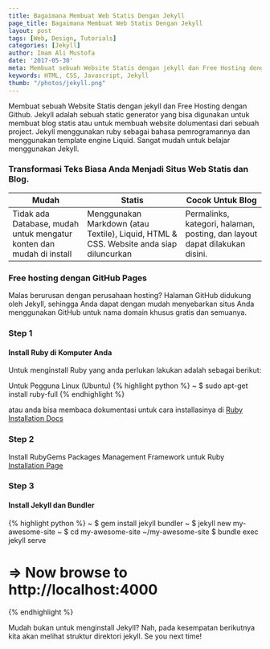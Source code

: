 ```yaml
---
title: Bagaimana Membuat Web Statis Dengan Jekyll
page_title: Bagaimana Membuat Web Statis Dengan Jekyll
layout: post
tags: [Web, Design, Tutorials]
categories: [Jekyll]
author: Imam Ali Mustofa
date: '2017-05-30'
meta: Membuat sebuah Website Statis dengan jekyll dan Free Hosting dengan Github. Jekyll adalah sebuah static generator yang bisa digunakan untuk membuat blog statis atau untuk membuat website dokumentasi dari sebuah project. Jekyll menggunakan ruby sebagai bahasa pemrogramannya dan menggunakan template engine Liquid. Sangat mudah untuk belajar menggunakan Jekyll.
keywords: HTML, CSS, Javascript, Jekyll
thumb: "/photos/jekyll.png"
---
```



Membuat sebuah Website Statis dengan jekyll dan Free Hosting dengan Github. Jekyll adalah sebuah static generator yang bisa digunakan untuk membuat blog statis atau untuk membuah website dolumentasi dari sebuah project. Jekyll menggunakan ruby sebagai bahasa pemrogramannya dan menggunakan template engine Liquid. Sangat mudah untuk belajar menggunakan Jekyll.
	
### Transformasi Teks Biasa Anda Menjadi Situs Web Statis dan Blog.


|   Mudah | Statis  | Cocok Untuk Blog  |
| ------------ | ------------ | ------------ |
| Tidak ada Database, mudah untuk mengatur konten dan mudah di install  | Menggunakan Markdown (atau Textile), Liquid, HTML & CSS. Website anda siap diluncurkan | Permalinks, kategori, halaman, posting, dan layout dapat dilakukan disini. |


### Free hosting dengan GitHub Pages
Malas berurusan dengan perusahaan hosting? Halaman GitHub didukung oleh Jekyll, sehingga Anda dapat dengan mudah menyebarkan situs Anda menggunakan GitHub untuk nama domain khusus gratis dan semuanya.

### Step 1

#### Install Ruby di Komputer Anda

Untuk menginstall Ruby yang anda perlukan lakukan adalah sebagai berikut:

Untuk Pegguna Linux (Ubuntu)
{% highlight python %}
~ $ sudo apt-get install ruby-full
{% endhighlight %}

atau anda bisa membaca dokumentasi untuk cara installasinya di [Ruby Installation Docs](https://www.ruby-lang.org/en/documentation/installation/ "Ruby Installation")

### Step 2

Install RubyGems Packages Management Framework untuk Ruby [Installation Page](https://rubygems.org/pages/download "Installation Page")

### Step 3
#### Install Jekyll dan Bundler

{% highlight python %}
~ $ gem install jekyll bundler
~ $ jekyll new my-awesome-site
~ $ cd my-awesome-site
~/my-awesome-site $ bundle exec jekyll serve
# => Now browse to http://localhost:4000
{% endhighlight %}

Mudah bukan untuk menginstall Jekyll? Nah, pada kesempatan berikutnya kita akan melihat struktur direktori jekyll. Se you next time!